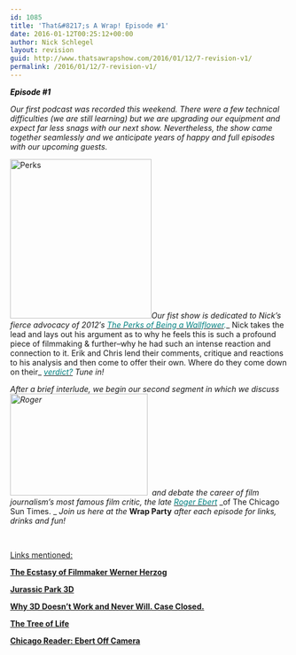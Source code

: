 ```yaml
---
id: 1085
title: 'That&#8217;s A Wrap! Episode #1'
date: 2016-01-12T00:25:12+00:00
author: Nick Schlegel
layout: revision
guid: http://www.thatsawrapshow.com/2016/01/12/7-revision-v1/
permalink: /2016/01/12/7-revision-v1/
---
```

**<span style="color: #000000;"><i>Episode #1</i></span>**

_Our first podcast was recorded this weekend. There were a few technical difficulties (we are still learning) but we are upgrading our equipment and expect far less snags with our next show. Nevertheless, the show came together seamlessly and we anticipate years of happy and full episodes with our upcoming guests._

<span class="frame-outer alignleft size-medium wp-image-443"><a href="http://www.thatsawrapshow.com/wp-content/uploads/2013/04/Perks.png" rel="attachment wp-att-6"><img class="aligncenter  wp-image-6" src="http://www.thatsawrapshow.com/wp-content/uploads/2013/04/Perks.png" alt="Perks" width="255" height="288" srcset="http://www.thatsawrapshow.com/wp-content/uploads/2013/04/Perks.png 278w, http://www.thatsawrapshow.com/wp-content/uploads/2013/04/Perks-265x300.png 265w" sizes="(max-width: 255px) 100vw, 255px" /></a></span>_Our fist show is dedicated to Nick&#8217;s fierce advocacy of 2012′s_ [<span style="color: #0000ff;"><i><span style="color: #000080;"><span style="color: #888888;"><span style="color: #008080;">The Perks of Being a Wallflower</span></span></span></i></span>](http://www.imdb.com/title/tt1659337/)<span style="color: #0000ff;"><i><span style="color: #000080;"><span style="color: #888888;"><span style="color: #008080;">.</span></span></span></i></span>_ Nick takes the lead and lays out his argument as to why he feels this is such a profound piece of filmmaking & further–why he had such an intense reaction and connection to it. Erik and Chris lend their comments, critique and reactions to his analysis and then come to offer their own. Where do they come down on their_ [<span style="color: #0000ff;"><i><span style="color: #000080;"><span style="color: #005151;"><span style="color: #888888;"><span style="color: #008080;">verdict?</span></span></span></span></i></span>](http://www.rottentomatoes.com/m/the_perks_of_being_a_wallflower/) _Tune in!_

_After a brief interlude, we begin our second segment in which we discuss<img class=" wp-image-5 alignright" src="http://www.thatsawrapshow.com/wp-content/uploads/2013/04/Roger.png" alt="Roger" width="248" height="184" srcset="http://www.thatsawrapshow.com/wp-content/uploads/2013/04/Roger.png 310w, http://www.thatsawrapshow.com/wp-content/uploads/2013/04/Roger-300x222.png 300w" sizes="(max-width: 248px) 100vw, 248px" />  and debate the career of film journalism’s most famous film critic, the late_<span style="color: #0000ff;"><i> </i></span>[<span style="color: #0000ff;"><i><span style="color: #000080;"><span style="color: #005151;"><span style="color: #008080;">Roger Ebert</span></span></span></i></span>](http://www.rogerebert.com/) _of The Chicago Sun Times. _ _Join us here at the_ **Wrap Party** _after_ _each episode for links, drinks and fun!_

&nbsp;

<span style="text-decoration: underline;">Links mentioned:</span>

<a href="http://www.rogerebert.com/rogers-journal/the-ecstasy-of-the-filmmaker-herzog" target="_blank"><strong>The Ecstasy of Filmmaker Werner Herzog</strong></a>

<a href="http://www.rogerebert.com/reviews/jurassic-park-3d-2013" target="_blank"><strong>Jurassic Park 3D</strong></a>

<a href="http://www.rogerebert.com/rogers-journal/why-3d-doesnt-work-and-never-will-case-closed?_r=true" target="_blank"><strong>Why 3D Doesn&#8217;t Work and Never Will. Case Closed.</strong></a>

<a href="http://www.rogerebert.com/reviews/the-tree-of-life-2011" target="_blank"><strong>The Tree of Life</strong></a>

<a href="http://www.chicagoreader.com/chicago/roger-ebert-gene-siskel-at-the-movies/Content?oid=9258623" target="_blank"><strong>Chicago Reader: Ebert Off Camera</strong></a>